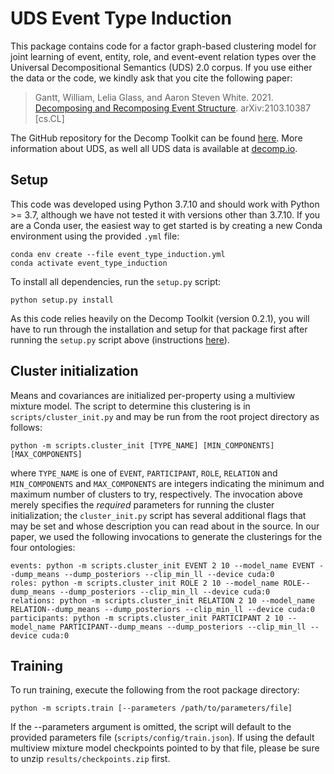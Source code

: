 # UDS Event Type Induction

This package contains code for a factor graph-based clustering model for joint learning of event, entity, role, and event-event relation types over the Universal Decompositional Semantics (UDS) 2.0 corpus. If you use either the data or the code, we kindly ask that you cite the following paper:

> Gantt, William, Lelia Glass, and Aaron Steven White. 2021. [Decomposing and Recomposing Event Structure](https://arxiv.org/abs/2103.10387). arXiv:2103.10387 [cs.CL]

The GitHub repository for the Decomp Toolkit can be found [here](https://github.com/decompositional-semantics-initiative/decomp). More information about UDS, as well all UDS data is available at [decomp.io](http://decomp.io/).

## Setup

This code was developed using Python 3.7.10 and should work with Python >= 3.7, although we have not tested it with versions other than 3.7.10. If you are a Conda user, the easiest way to get started is by creating a new Conda environment using the provided `.yml` file:

```
conda env create --file event_type_induction.yml
conda activate event_type_induction
```

To install all dependencies, run the `setup.py` script:

```python setup.py install```

As this code relies heavily on the Decomp Toolkit (version 0.2.1), you will have to run through the installation and setup for that package first after running the `setup.py` script above (instructions [here](https://github.com/decompositional-semantics-initiative/decomp#installation)).

## Cluster initialization

Means and covariances are initialized per-property using a multiview mixture model. The script to determine this clustering is in `scripts/cluster_init.py` and may be run from the root project directory as follows:

```python -m scripts.cluster_init [TYPE_NAME] [MIN_COMPONENTS] [MAX_COMPONENTS]```

where `TYPE_NAME` is one of `EVENT`, `PARTICIPANT`, `ROLE`, `RELATION` and `MIN_COMPONENTS` and `MAX_COMPONENTS` are integers indicating the minimum and maximum number of clusters to try, respectively. The invocation above merely specifies the _required_ parameters for running the cluster initialization; the `cluster_init.py` script has several additional flags that may be set and whose description you can read about in the source. In our paper, we used the following invocations to generate the clusterings for the four ontologies:

```
events: python -m scripts.cluster_init EVENT 2 10 --model_name EVENT --dump_means --dump_posteriors --clip_min_ll --device cuda:0
roles: python -m scripts.cluster_init ROLE 2 10 --model_name ROLE--dump_means --dump_posteriors --clip_min_ll --device cuda:0
relations: python -m scripts.cluster_init RELATION 2 10 --model_name RELATION--dump_means --dump_posteriors --clip_min_ll --device cuda:0
participants: python -m scripts.cluster_init PARTICIPANT 2 10 --model_name PARTICIPANT--dump_means --dump_posteriors --clip_min_ll --device cuda:0
```

## Training

To run training, execute the following from the root package directory:

```python -m scripts.train [--parameters /path/to/parameters/file]```

If the --parameters argument is omitted, the script will default to the provided parameters file (`scripts/config/train.json`). If using the default multiview mixture model checkpoints pointed to by that file, please be sure to unzip `results/checkpoints.zip` first.
